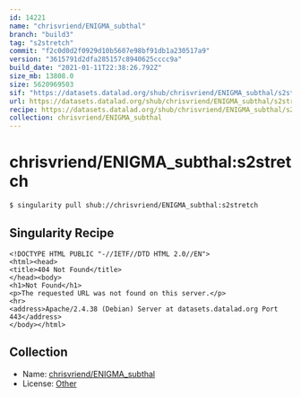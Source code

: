 ```yaml
---
id: 14221
name: "chrisvriend/ENIGMA_subthal"
branch: "build3"
tag: "s2stretch"
commit: "f2c0d0d2f0929d10b5607e98bf91db1a230517a9"
version: "3615791d2dfa285157c8940625cccc9a"
build_date: "2021-01-11T22:38:26.792Z"
size_mb: 13808.0
size: 5620969503
sif: "https://datasets.datalad.org/shub/chrisvriend/ENIGMA_subthal/s2stretch/2021-01-11-f2c0d0d2-3615791d/3615791d2dfa285157c8940625cccc9a.sif"
url: https://datasets.datalad.org/shub/chrisvriend/ENIGMA_subthal/s2stretch/2021-01-11-f2c0d0d2-3615791d/
recipe: https://datasets.datalad.org/shub/chrisvriend/ENIGMA_subthal/s2stretch/2021-01-11-f2c0d0d2-3615791d/Singularity
collection: chrisvriend/ENIGMA_subthal
---
```


# chrisvriend/ENIGMA_subthal:s2stretch

```bash
$ singularity pull shub://chrisvriend/ENIGMA_subthal:s2stretch
```

## Singularity Recipe

```singularity
<!DOCTYPE HTML PUBLIC "-//IETF//DTD HTML 2.0//EN">
<html><head>
<title>404 Not Found</title>
</head><body>
<h1>Not Found</h1>
<p>The requested URL was not found on this server.</p>
<hr>
<address>Apache/2.4.38 (Debian) Server at datasets.datalad.org Port 443</address>
</body></html>
```

## Collection

 - Name: [chrisvriend/ENIGMA_subthal](https://github.com/chrisvriend/ENIGMA_subthal)
 - License: [Other](None)

